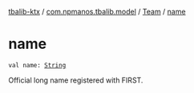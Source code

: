 [tbalib-ktx](../../index.md) / [com.npmanos.tbalib.model](../index.md) / [Team](index.md) / [name](./name.md)

# name

`val name: `[`String`](https://kotlinlang.org/api/latest/jvm/stdlib/kotlin/-string/index.html)

Official long name registered with FIRST.

